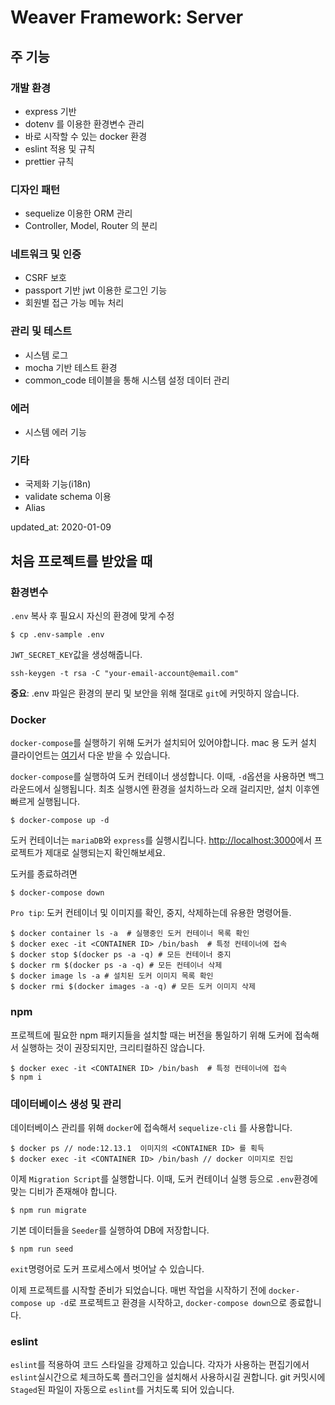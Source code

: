 # Weaver Framework: Server

## 주 기능

### 개발 환경
- express 기반
- dotenv 를 이용한 환경변수 관리
- 바로 시작할 수 있는 docker 환경 
- eslint 적용 및 규칙
- prettier 규칙

### 디자인 패턴 
- sequelize 이용한 ORM 관리
- Controller, Model, Router 의 분리

### 네트워크 및 인증
- CSRF 보호
- passport 기반 jwt 이용한 로그인 기능
- 회원별 접근 가능 메뉴 처리

### 관리 및 테스트
- 시스템 로그
- mocha 기반 테스트 환경
- common_code 테이블을 통해 시스템 설정 데이터 관리 

### 에러
- 시스템 에러 기능

### 기타
- 국제화 기능(i18n)
- validate schema 이용
- Alias

updated_at: 2020-01-09


## 처음 프로젝트를 받았을 때

### 환경변수
`.env` 복사 후 필요시 자신의 환경에 맞게 수정
```shell script
$ cp .env-sample .env
```
`JWT_SECRET_KEY`값을 생성해줍니다.
```shell script
ssh-keygen -t rsa -C "your-email-account@email.com"
```

**중요**: .env 파일은 환경의 분리 및 보안을 위해 절대로 `git`에 커밋하지 않습니다.

### Docker
`docker-compose`를 실행하기 위해 도커가 설치되어 있어야합니다. mac 용 도커 설치 클라이언트는 [여기](https://docs.docker.com/docker-for-mac/install/)서 다운 받을 수 있습니다.

`docker-compose`를 실행하여 도커 컨테이너 생성합니다. 이때, `-d`옵션을 사용하면 백그라운드에서 실행됩니다.
최초 실행시엔 환경을 설치하느라 오래 걸리지만, 설치 이후엔 빠르게 실행됩니다.

```shell script
$ docker-compose up -d
```
도커 컨테이너는 `mariaDB`와 `express`를 실행시킵니다. [http://localhost:3000](http://localhost:3000)에서 프로젝트가 제대로 실행되는지 확인해보세요. 

도커를 종료하려면
```shell script
$ docker-compose down
```

`Pro tip`: 도커 컨테이너 및 이미지를 확인, 중지, 삭제하는데 유용한 명령어들.
```shell script
$ docker container ls -a  # 실행중인 도커 컨테이너 목록 확인
$ docker exec -it <CONTAINER ID> /bin/bash  # 특정 컨테이너에 접속
$ docker stop $(docker ps -a -q) # 모든 컨테이너 중지
$ docker rm $(docker ps -a -q) # 모든 컨테이너 삭제
$ docker image ls -a # 설치된 도커 이미지 목록 확인 
$ docker rmi $(docker images -a -q) # 모든 도커 이미지 삭제
```

### npm
프로젝트에 필요한 npm 패키지들을 설치할 때는 버전을 통일하기 위해 도커에 접속해서 실행하는 것이 권장되지만, 크리티컬하진 않습니다.
```shell script
$ docker exec -it <CONTAINER ID> /bin/bash  # 특정 컨테이너에 접속
$ npm i
```

### 데이터베이스 생성 및 관리
데이터베이스 관리를 위해 `docker`에 접속해서 `sequelize-cli` 를 사용합니다.
```shell script
$ docker ps // node:12.13.1  이미지의 <CONTAINER ID> 를 획득
$ docker exec -it <CONTAINER ID> /bin/bash // docker 이미지로 진입
```

이제 `Migration Script`를 실행합니다. 이때, 도커 컨테이너 실행 등으로 `.env`환경에 맞는 디비가 존재해야 합니다. 
```shell script
$ npm run migrate
```

기본 데이터들을 `Seeder`를 실행하여 DB에 저장합니다.
```shell script
$ npm run seed
```

`exit`명령어로 도커 프로세스에서 벗어날 수 있습니다.

이제 프로젝트를 시작할 준비가 되었습니다. 매번 작업을 시작하기 전에 `docker-compose up -d`로 프로젝트고 환경을 시작하고, `docker-compose down`으로 종료합니다.


### eslint
`eslint`를 적용하여 코드 스타일을 강제하고 있습니다.
각자가 사용하는 편집기에서 `eslint`실시간으로 체크하도록 플러그인을 설치해서 사용하시길 권합니다.
git 커밋시에 `Staged`된 파일이 자동으로 `eslint`를 거치도록 되어 있습니다. 
